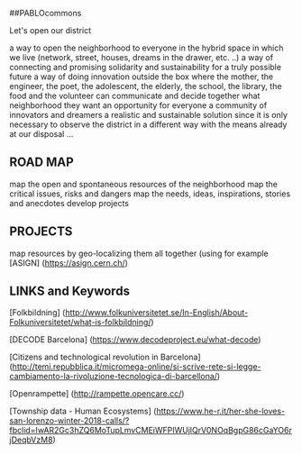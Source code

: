 ##PABLOcommons

Let's open our district

a way to open the neighborhood to everyone 
in the hybrid space in which we live (network, street, houses, dreams in the drawer, etc. ..)
a way of connecting and promising solidarity and sustainability for a truly possible future
a way of doing innovation outside the box where the mother, the engineer, the poet, the adolescent, the elderly, the school, the library, the food and the volunteer can communicate and decide together what neighborhood they want
an opportunity for everyone
a community of innovators and dreamers
a realistic and sustainable solution since it is only necessary to observe the district in a different way with the means already at our disposal
...


## ROAD MAP
map the open and spontaneous resources of the neighborhood
map the critical issues, risks and dangers
map the needs, ideas, inspirations, stories and anecdotes
develop projects

## PROJECTS
map resources by geo-localizing them all together (using for example [ASIGN] (https://asign.cern.ch/)




## LINKS and Keywords
[Folkbildning] (http://www.folkuniversitetet.se/In-English/About-Folkuniversitetet/what-is-folkbildning/)

[DECODE Barcelona] (https://www.decodeproject.eu/what-decode)

[Citizens and technological revolution in Barcelona] (http://temi.repubblica.it/micromega-online/si-scrive-rete-si-legge-cambiamento-la-rivoluzione-tecnologica-di-barcellona/)

[Openrampette] (http://rampette.opencare.cc/)

[Township data - Human Ecosystems] (https://www.he-r.it/her-she-loves-san-lorenzo-winter-2018-calls/?fbclid=IwAR2Gc3hZQ6MoTupLmvCMEiWFPIWUjlQrV0NOqBgpG86cGaYO6rjDeqbVzM8)
